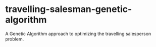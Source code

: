 # travelling-salesman-genetic-algorithm
 A Genetic Algorithm approach to optimizing the travelling salesperson problem. 

